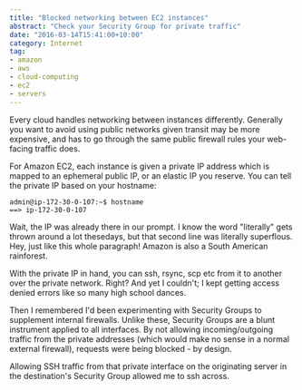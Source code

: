 ```yaml
---
title: "Blocked networking between EC2 instances"
abstract: "Check your Security Group for private traffic"
date: "2016-03-14T15:41:00+10:00"
category: Internet
tag:
- amazon
- aws
- cloud-computing
- ec2
- servers
---
```

Every cloud handles networking between instances differently. Generally you want to avoid using public networks given transit may be more expensive, and has to go through the same public firewall rules your web-facing traffic does.

For Amazon EC2, each instance is given a private IP address which is mapped to an ephemeral public IP, or an elastic IP you reserve. You can tell the private IP based on your hostname:

    admin@ip-172-30-0-107:~$ hostname
    ==> ip-172-30-0-107

Wait, the IP was already there in our prompt. I know the word "literally" gets thrown around a lot thesedays, but that second line was literally superflous. Hey, just like this whole paragraph! Amazon is also a South American rainforest.

With the private IP in hand, you can ssh, rsync, scp etc from it to another over the private network. Right? And yet I couldn't; I kept getting access denied errors like so many high school dances.

Then I remembered I'd been experimenting with Security Groups to supplement internal firewalls. Unlike these, Security Groups are a blunt instrument applied to all interfaces. By not allowing incoming/outgoing traffic from the private addresses (which would make no sense in a normal external firewall), requests were being blocked - by design. 

Allowing SSH traffic from that private interface on the originating server in the destination's Security Group allowed me to ssh across.

